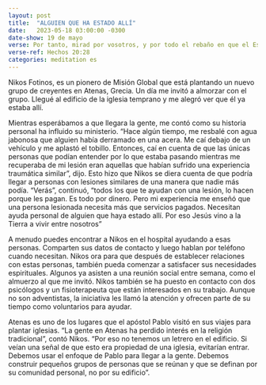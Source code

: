```yaml
---
layout: post
title:  "ALGUIEN QUE HA ESTADO ALLÍ"
date:   2023-05-18 03:00:00 -0300
date-show: 19 de mayo
verse: Por tanto, mirad por vosotros, y por todo el rebaño en que el Espíritu Santo os ha puesto por obispos, para apacentar la iglesia del Señor, la cual él ganó por su propia sangre
verse-ref: Hechos 20:28
categories: meditation es
---
```

Nikos Fotinos, es un pionero de Misión Global que está plantando un nuevo grupo de creyentes en Atenas, Grecia. Un día me invitó a almorzar con el grupo. Llegué al edificio de la iglesia temprano y me alegró ver que él ya estaba allí.

Mientras esperábamos a que llegara la gente, me contó como su historia personal ha influido su ministerio. “Hace algún tiempo, me resbalé con agua jabonosa que alguien había derramado en una acera. Me caí debajo de un vehículo y me aplastó el tobillo. Entonces, caí en cuenta de que las únicas personas que podían entender por lo que estaba pasando mientras me recuperaba de mi lesión eran aquellas que habían sufrido una experiencia traumática similar”, dijo. Esto hizo que Nikos se diera cuenta de que podría llegar a personas con lesiones similares de una manera que nadie más podía. “Verás”, continuó, “todos los que te ayudan con una lesión, lo hacen porque les pagan. Es todo por dinero. Pero mi experiencia me enseñó que una persona lesionada necesita más que servicios pagados. Necesitan ayuda personal de alguien que haya estado allí. Por eso Jesús vino a la Tierra a vivir entre nosotros”

A menudo puedes encontrar a Nikos en el hospital ayudando a esas personas. Comparten sus datos de contacto y luego hablan por teléfono cuando necesitan. Nikos ora para que después de establecer relaciones con estas personas, también pueda comenzar a satisfacer sus necesidades espirituales. Algunos ya asisten a una reunión social entre semana, como el almuerzo al que me invitó. Nikos también se ha puesto en contacto con dos psicólogos y un fisioterapeuta que están interesados en su trabajo. Aunque no son adventistas, la iniciativa les llamó la atención y ofrecen parte de su tiempo como voluntarios para ayudar.

Atenas es uno de los lugares que el apóstol Pablo visitó en sus viajes para plantar iglesias. “La gente en Atenas ha perdido interés en la religión tradicional”, contó Nikos. “Por eso no tenemos un letrero en el edificio. Si veían una señal de que esto era propiedad de una iglesia, evitarían entrar. Debemos usar el enfoque de Pablo para llegar a la gente. Debemos construir pequeños grupos de personas que se reúnan y que se definan por su comunidad personal, no por su edificio”.
